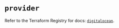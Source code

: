 # `provider`

Refer to the Terraform Registry for docs: [`digitalocean`](https://registry.terraform.io/providers/digitalocean/digitalocean/2.57.0/docs).

